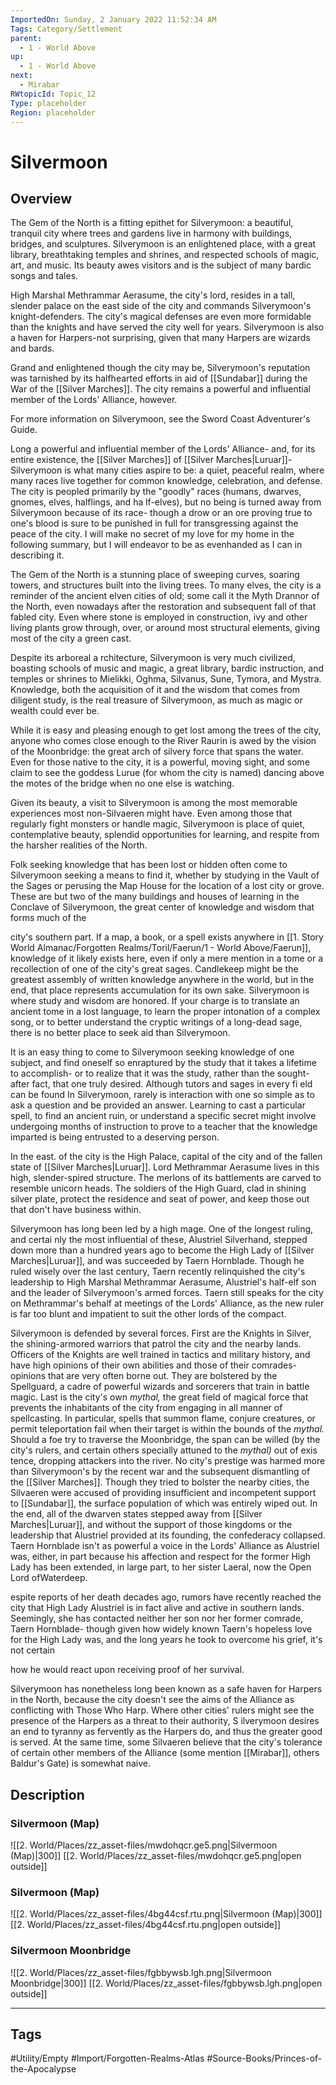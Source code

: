```yaml
---
ImportedOn: Sunday, 2 January 2022 11:52:34 AM
Tags: Category/Settlement
parent:
  - 1 - World Above
up:
  - 1 - World Above
next:
  - Mirabar
RWtopicId: Topic_12
Type: placeholder
Region: placeholder
---
```

# Silvermoon
## Overview
The Gem of the North is a fitting epithet for Silverymoon: a beautiful, tranquil city where trees and gardens live in harmony with buildings, bridges, and sculptures. Silverymoon is an enlightened place, with a great library, breathtaking temples and shrines, and respected schools of magic, art, and music. Its beauty awes visitors and is the subject of many bardic songs and tales.

High Marshal Methrammar Aerasume, the city's lord, resides in a tall, slender palace on the east side of the city and commands Silverymoon's knight-defenders. The city's magical defenses are even more formidable than the knights and have served the city well for years. Silverymoon is also a haven for Harpers-not surprising, given that many Harpers are wizards and bards.

Grand and enlightened though the city may be, Silverymoon's reputation was tarnished by its halfhearted efforts in aid of [[Sundabar]] during the War of the [[Silver Marches]]. The city remains a powerful and influential member of the Lords' Alliance, however.

For more information on Silverymoon, see the Sword Coast Adventurer's Guide.

Long a powerful and influential member of the Lords' Alliance- and, for its entire existence, the [[Silver Marches]] of [[Silver Marches|Luruar]]- Silverymoon is what many cities aspire to be: a quiet, peaceful realm, where many races live together for common knowledge, celebration, and defense. The city is peopled primarily by the "goodly" races (humans, dwarves, gnomes, elves, halflings, and ha lf-elves), but no being is turned away from Silverymoon because of its race- though a drow or an ore proving true to one's blood is sure to be punished in full for transgressing against the peace of the city. I will make no secret of my love for my home in the following summary, but I will endeavor to be as evenhanded as I can in describing it.

The Gem of the North is a stunning place of sweeping curves, soaring towers, and structures built into the living trees. To many elves, the city is a reminder of the ancient elven cities of old; some call it the Myth Drannor of the North, even nowadays after the restoration and subsequent fall of that fabled city. Even where stone is employed in construction, ivy and other living plants grow through, over, or around most structural elements, giving most of the city a green cast.

Despite its arboreal a rchitecture, Silverymoon is very much civilized, boasting schools of music and magic, a great library, bardic instruction, and temples or shrines to Mielikki, Oghma, Silvanus, Sune, Tymora, and Mystra. Knowledge, both the acquisition of it and the wisdom that comes from diligent study, is the real treasure of Silverymoon, as much as magic or wealth could ever be.

While it is easy and pleasing enough to get lost among the trees of the city, anyone who comes close enough to the River Raurin is awed by the vision of the Moonbridge: the great arch of silvery force that spans the water. Even for those native to the city, it is a powerful, moving sight, and some claim to see the goddess Lurue (for whom the city is named) dancing above the motes of the bridge when no one else is watching.

Given its beauty, a visit to Silverymoon is among the most memorable experiences most non-Silvaeren might have. Even among those that regularly fight monsters or handle magic, Silverymoon is place of quiet, contemplative beauty, splendid opportunities for learning, and respite from the harsher realities of the North.

Folk seeking knowledge that has been lost or hidden often come to Silverymoon seeking a means to find it, whether by studying in the Vault of the Sages or perusing the Map House for the location of a lost city or grove. These are but two of the many buildings and houses of learning in the Conclave of Silverymoon, the great center of knowledge and wisdom that forms much of the

city's southern part. If a map, a book, or a spell exists anywhere in [[1. Story World Almanac/Forgotten Realms/Toril/Faerun/1 - World Above/Faerun]], knowledge of it likely exists here, even if only a mere mention in a tome or a recollection of one of the city's great sages. Candlekeep might be the greatest assembly of written knowledge anywhere in the world, but in the end, that place represents accumulation for its own sake. Silverymoon is where study and wisdom are honored. If your charge is to translate an ancient tome in a lost language, to learn the proper intonation of a complex song, or to better understand the cryptic writings of a long-dead sage, there is no better place to seek aid than Silverymoon.

It is an easy thing to come to Silverymoon seeking knowledge of one subject, and find oneself so enraptured by the study that it takes a lifetime to accomplish- or to realize that it was the study, rather than the sought-after fact, that one truly desired. Although tutors and sages in every fi eld can be found In Silverymoon, rarely is interaction with one so simple as to ask a question and be provided an answer. Learning to cast a particular spell, to find an ancient ruin, or understand a specific secret might involve undergoing months of instruction to prove to a teacher that the knowledge imparted is being entrusted to a deserving person.

In the east. of the city is the High Palace, capital of the city and of the fallen state of [[Silver Marches|Luruar]]. Lord Methrammar Aerasume lives in this high, slender-spired structure. The merlons of its battlements are carved to resemble unicorn heads. The soldiers of the High Guard, clad in shining silver plate, protect the residence and seat of power, and keep those out that don't have business within.

Silverymoon has long been led by a high mage. One of the longest ruling, and certai nly the most influential of these, Alustriel Silverhand, stepped down more than a hundred years ago to become the High Lady of [[Silver Marches|Luruar]], and was succeeded by Taern Hornblade. Though he ruled wisely over the last century, Taern recently relinquished the city's leadership to High Marshal Methrammar Aerasume, Alustriel's half-elf son and the leader of Silverymoon's armed forces. Taern still speaks for the city on Methrammar's behalf at meetings of the Lords' Alliance, as the new ruler is far too blunt and impatient to suit the other lords of the compact.

Silverymoon is defended by several forces. First are the Knights in Silver, the shining-armored warriors that patrol the city and the nearby lands. Officers of the Knights are well trained in tactics and military history, and have high opinions of their own abilities and those of their comrades-opinions that are very often borne out. They are bolstered by the Spellguard, a cadre of powerful wizards and sorcerers that train in battle magic. Last is the city's own *mythal,* the great field of magical force that prevents the inhabitants of the city from engaging in all manner of spellcasting. In particular, spells that summon flame, conjure creatures, or permit teleportation fail when their target is within the bounds of the *mythal.* Should a foe try to traverse the Moonbridge, the span can be willed (by the city's rulers, and certain others specially attuned to the *mythal)* out of exis tence, dropping attackers into the river. No city's prestige was harmed more than Silverymoon's by the recent war and the subsequent dismantling of the [[Silver Marches]]. Though they tried to bolster the nearby cities, the Silvaeren were accused of providing insufficient and incompetent support to [[Sundabar]], the surface population of which was entirely wiped out. In the end, all of the dwarven states stepped away from [[Silver Marches|Luruar]], and without the support of those kingdoms or the leadership that Alustriel provided at its founding, the confederacy collapsed. Taern Hornblade isn't as powerful a voice in the Lords' Alliance as Alustriel was, either, in part because his affection and respect for the former High Lady has been extended, in large part, to her sister Laeral, now the Open Lord ofWaterdeep.

espite reports of her death decades ago, rumors have recently reached the city that High Lady Alustriel is in fact alive and active in southern lands. Seemingly, she has contacted neither her son nor her former comrade, Taern Hornblade- though given how widely known Taern's hopeless love for the High Lady was, and the long years he took to overcome his grief, it's not certain

how he would react upon receiving proof of her survival.

Silverymoon has nonetheless long been known as a safe haven for Harpers in the North, because the city doesn't see the aims of the Alliance as conflicting with Those Who Harp. Where other cities' rulers might see the presence of the Harpers as a threat to their authority, S ilverymoon desires an end to tyranny as fervently as the Harpers do, and thus the greater good is served. At the same time, some Silvaeren believe that the city's tolerance of certain other members of the Alliance (some mention [[Mirabar]], others Baldur's Gate) is somewhat naive.

## Description
### Silvermoon (Map)
![[2. World/Places/zz_asset-files/mwdohqcr.ge5.png|Silvermoon (Map)|300]]
[[2. World/Places/zz_asset-files/mwdohqcr.ge5.png|open outside]]

### Silvermoon (Map)
![[2. World/Places/zz_asset-files/4bg44csf.rtu.png|Silvermoon (Map)|300]]
[[2. World/Places/zz_asset-files/4bg44csf.rtu.png|open outside]]

### Silvermoon Moonbridge
![[2. World/Places/zz_asset-files/fgbbywsb.lgh.png|Silvermoon Moonbridge|300]]
[[2. World/Places/zz_asset-files/fgbbywsb.lgh.png|open outside]]


---
## Tags
#Utility/Empty #Import/Forgotten-Realms-Atlas #Source-Books/Princes-of-the-Apocalypse

